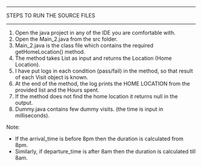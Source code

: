 ******************************
STEPS TO RUN THE SOURCE FILES
******************************

1. Open the java project in any of the IDE you are comfortable with.
2. Open the Main_2.java from the src folder.
3. Main_2.java is the class file which contains the required getHomeLocation() method.
4. The method takes List<Visit> as input and returns the Location (Home Location).
5. I have put logs in each condition (pass/fail) in the method, so that result of each Visit object is known.
6. At the end of the method, the log prints the HOME LOCATION from the provided list and the Hours spent.
7. If the method does not find the home location it returns null in the output.
8. Dummy.java contains few dummy visits. (the time is input in milliseconds).

Note:
- If the arrival_time is before 8pm then the duration is calculated from 8pm.
- Similarly, if departure_time is after 8am then the duration is calculated till 8am.